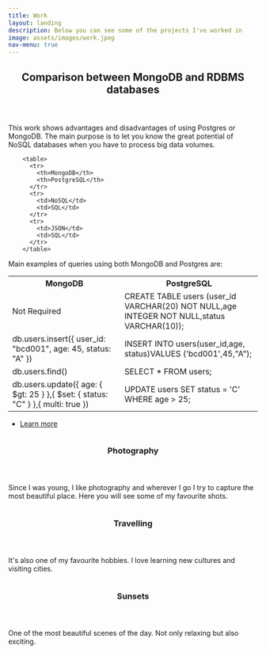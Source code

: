 ```yaml
---
title: Work
layout: landing
description: Below you can see some of the projects I've worked in
image: assets/images/work.jpeg
nav-menu: true
---
```


<!-- Main -->
<div id="main">

<!-- One -->
<section id="one">
	<div class="inner">
		<header class="major">
			<h2>Comparison between MongoDB and RDBMS databases</h2>
		</header>
		<p>This work shows advantages and disadvantages of using Postgres or MongoDB.
		The main purpose is to let you know the great potential of NoSQL databases when you have to process big data volumes.</p>

		<table>
          <tr>
            <th>MongoDB</th>
            <th>PostgreSQL</th>
          </tr>
          <tr>
            <td>NoSQL</td>
            <td>SQL</td>
          </tr>
          <tr>
            <td>JSON</td>
            <td>SQL</td>
          </tr>
        </table> 

<p>Main examples of queries using both MongoDB and Postgres are:</p>
		<table>
          <tr>
            <th>MongoDB</th>
            <th>PostgreSQL</th>
          </tr>
          <tr>
            <td>Not Required</td>
            <td>CREATE TABLE users (user_id VARCHAR(20) NOT NULL,age INTEGER NOT NULL,status VARCHAR(10));</td>
          </tr>
          <tr>
            <td>db.users.insert({ user_id: "bcd001", age: 45, status: "A" })</td>
            <td>INSERT INTO users(user_id,age,	status)VALUES ('bcd001',45,"A");</td>
          </tr>
          <tr>
            <td>db.users.find()</td>
            <td>SELECT * FROM users;</td>
          </tr>
          <tr>
            <td>db.users.update({ age: { $gt: 25 } },{ $set: { status: "C" } },{ multi: true })</td>
            <td>UPDATE users SET status = 'C' WHERE age > 25;</td>
          </tr>
        </table> 
        <ul class="actions">
					<li><a href="https://github.com/rferran/MongoVsPostgres/blob/master/README.md" class="button">Learn more</a></li>
		</ul>
</div>
</section>

<!-- Two -->
<section id="two" class="spotlights">
	<section>
		<a href="https://www.instagram.com/p/B5ZduhDpV1y/" class="image">
			<img src="{% link assets/images/sunset.JPG %}" alt="" data-position="center center" />
		</a>
		<div class="content">
			<div class="inner">
				<header class="major">
					<h3>Photography</h3>
				</header>
				<p>Since I was young, I like photography and wherever I go I try to capture the most beautiful place. 
				Here you will see some of my favourite shots.</p>
			</div>
		</div>
	</section>
	<section>
		<a href="https://www.instagram.com/p/B80Vm5eJeSH/" class="image">
			<img src="{% link assets/images/atocha.JPG %}" alt="" data-position="top center" />
		</a>
		<div class="content">
			<div class="inner">
				<header class="major">
					<h3>Travelling</h3>
				</header>
				<p>It's also one of my favourite hobbies. I love learning new cultures and visiting cities. </p>
			</div>
		</div>
	</section>
	<section>
		<a href="https://www.instagram.com/p/B6u51QSJMd9/" class="image">
			<img src="{% link assets/images/sunsetSitges.JPG %}" alt="" data-position="25% 25%" />
		</a>
		<div class="content">
			<div class="inner">
				<header class="major">
					<h3>Sunsets</h3>
				</header>
				<p>One of the most beautiful scenes of the day. Not only relaxing but also exciting.</p>
			</div>
		</div>
	</section>
</section>

</div>
